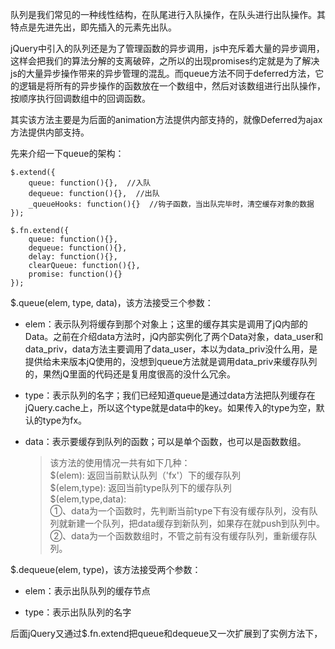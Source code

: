 队列是我们常见的一种线性结构，在队尾进行入队操作，在队头进行出队操作。其特点是先进先出，即先插入的元素先出队。

jQuery中引入的队列还是为了管理函数的异步调用，js中充斥着大量的异步调用，这样会把我们的算法分解的支离破碎，之所以的出现promises约定就是为了解决js的大量异步操作带来的异步管理的混乱。而queue方法不同于deferred方法，它的逻辑是将所有的异步操作的函数放在一个数组中，然后对该数组进行出队操作，按顺序执行回调数组中的回调函数。

其实该方法主要是为后面的animation方法提供内部支持的，就像Deferred为ajax方法提供内部支持。

先来介绍一下queue的架构：

	$.extend({
		queue: function(){},  //入队
		dequeue: function(){},  //出队
		_queueHooks: function(){}  //钩子函数，当出队完毕时，清空缓存对象的数据
	});

	$.fn.extend({
		queue: function(){},
		dequeue: function(){},
		delay: function(){},
		clearQueue: function(){},
		promise: function(){}
	});



$.queue(elem, type, data)，该方法接受三个参数：

- elem：表示队列将缓存到那个对象上；这里的缓存其实是调用了jQ内部的Data。之前在介绍data方法时，jQ内部实例化了两个Data对象，data\_user和data\_priv，data方法主要调用了data\_user，本以为data\_priv没什么用，是提供给未来版本jQ使用的，没想到queue方法就是调用data\_priv来缓存队列的，果然jQ里面的代码还是复用度很高的没什么冗余。

- type：表示队列的名字；我们已经知道queue是通过data方法把队列缓存在jQuery.cache上，所以这个type就是data中的key。如果传入的type为空，默认的type为fx。

- data：表示要缓存到队列的函数；可以是单个函数，也可以是函数数组。

	>该方法的使用情况一共有如下几种：  
	>$(elem): 返回当前默认队列（'fx'）下的缓存队列   
	>$(elem,type): 返回当前type队列下的缓存队列    
	>$(elem,type,data):   
	>①、data为一个函数时，先判断当前type下有没有缓存队列，没有队列就新建一个队列，把data缓存到新队列，如果存在就push到队列中。   
	>②、data为一个函数数组时，不管之前有没有缓存队列，重新缓存队列。
	


$.dequeue(elem, type)，该方法接受两个参数：

- elem：表示出队队列的缓存节点

- type：表示出队队列的名字



后面jQuery又通过$.fn.extend把queue和dequeue又一次扩展到了实例方法下，
